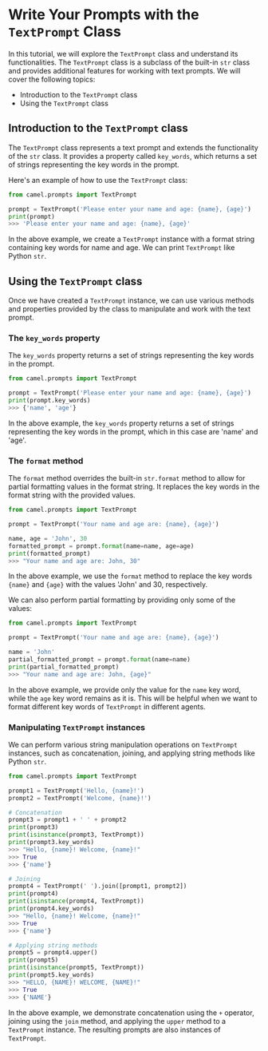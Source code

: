 # Write Your Prompts with the `TextPrompt` Class

In this tutorial, we will explore the `TextPrompt` class and understand its functionalities. The `TextPrompt` class is a subclass of the built-in `str` class and provides additional features for working with text prompts. We will cover the following topics:

- Introduction to the `TextPrompt` class
- Using the `TextPrompt` class

## Introduction to the `TextPrompt` class

The `TextPrompt` class represents a text prompt and extends the functionality of the `str` class. It provides a property called `key_words`, which returns a set of strings representing the key words in the prompt.

Here's an example of how to use the `TextPrompt` class:

```python
from camel.prompts import TextPrompt

prompt = TextPrompt('Please enter your name and age: {name}, {age}')
print(prompt)  
>>> 'Please enter your name and age: {name}, {age}'
```

In the above example, we create a `TextPrompt` instance with a format string containing key words for name and age. We can print `TextPrompt` like Python `str`.

## Using the `TextPrompt` class

Once we have created a `TextPrompt` instance, we can use various methods and properties provided by the class to manipulate and work with the text prompt.

### The `key_words` property

The `key_words` property returns a set of strings representing the key words in the prompt.

```python
from camel.prompts import TextPrompt

prompt = TextPrompt('Please enter your name and age: {name}, {age}')
print(prompt.key_words)
>>> {'name', 'age'}
```

In the above example, the `key_words` property returns a set of strings representing the key words in the prompt, which in this case are 'name' and 'age'.

### The `format` method

The `format` method overrides the built-in `str.format` method to allow for partial formatting values in the format string. It replaces the key words in the format string with the provided values.

```python
from camel.prompts import TextPrompt

prompt = TextPrompt('Your name and age are: {name}, {age}')

name, age = 'John', 30
formatted_prompt = prompt.format(name=name, age=age)
print(formatted_prompt)  
>>> "Your name and age are: John, 30"
```

In the above example, we use the `format` method to replace the key words `{name}` and `{age}` with the values 'John' and 30, respectively.

We can also perform partial formatting by providing only some of the values:

```python
from camel.prompts import TextPrompt

prompt = TextPrompt('Your name and age are: {name}, {age}')

name = 'John'
partial_formatted_prompt = prompt.format(name=name)
print(partial_formatted_prompt)  
>>> "Your name and age are: John, {age}"
```

In the above example, we provide only the value for the `name` key word, while the `age` key word remains as it is. This will be helpful when we want to format different key words of `TextPrompt` in different agents.

### Manipulating `TextPrompt` instances

We can perform various string manipulation operations on `TextPrompt` instances, such as concatenation, joining, and applying string methods like Python `str`.

```python
from camel.prompts import TextPrompt

prompt1 = TextPrompt('Hello, {name}!')
prompt2 = TextPrompt('Welcome, {name}!')

# Concatenation
prompt3 = prompt1 + ' ' + prompt2
print(prompt3)  
print(isinstance(prompt3, TextPrompt))
print(prompt3.key_words)
>>> "Hello, {name}! Welcome, {name}!"
>>> True
>>> {'name'}

# Joining
prompt4 = TextPrompt(' ').join([prompt1, prompt2])
print(prompt4)
print(isinstance(prompt4, TextPrompt))
print(prompt4.key_words)
>>> "Hello, {name}! Welcome, {name}!"
>>> True
>>> {'name'}

# Applying string methods
prompt5 = prompt4.upper()
print(prompt5)
print(isinstance(prompt5, TextPrompt))
print(prompt5.key_words)
>>> "HELLO, {NAME}! WELCOME, {NAME}!"
>>> True
>>> {'NAME'}
```

In the above example, we demonstrate concatenation using the `+` operator, joining using the `join` method, and applying the `upper` method to a `TextPrompt` instance. The resulting prompts are also instances of `TextPrompt`.